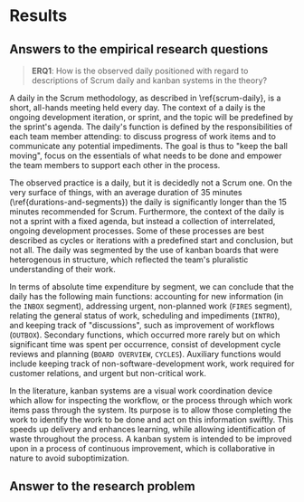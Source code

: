 
# Results

## Answers to the empirical research questions

> **ERQ1**: How is the observed daily positioned with regard to descriptions of Scrum daily and kanban systems in the theory?

A daily in the Scrum methodology, as described in \ref{scrum-daily}, is a short, all-hands meeting held every day. The context of a daily is the ongoing development iteration, or sprint, and the topic will be predefined by the sprint's agenda. The daily's function is defined by the responsibilities of each team member attending: to discuss progress of work items and to communicate any potential impediments. The goal is thus to "keep the ball moving", focus on the essentials of what needs to be done and empower the team members to support each other in the process.

The observed practice is a daily, but it is decidedly not a Scrum one. On the very surface of things, with an average duration of 35 minutes (\ref{durations-and-segments}) the daily is significantly longer than the 15 minutes recommended for Scrum. Furthermore, the context of the daily is not a sprint with a fixed agenda, but instead a collection of interrelated, ongoing development processes. Some of these processes are best described as cycles or iterations with a predefined start and conclusion, but not all. The daily was segmented by the use of kanban boards that were heterogenous in structure, which reflected the team's pluralistic understanding of their work.

In terms of absolute time expenditure by segment, we can conclude that the daily has the following main functions: accounting for new information (in the `INBOX` segment), addressing urgent, non-planned work (`FIRES` segment), relating the general status of work, scheduling and impediments (`INTRO`), and keeping track of "discussions", such as improvement of workflows (`OUTBOX`).  Secondary functions, which occurred more rarely but on which significant time was spent per occurrence, consist of development cycle reviews and planning (`BOARD OVERVIEW`, `CYCLES`). Auxiliary functions would include keeping track of non-software-development work, work required for customer relations, and urgent but non-critical work.

In the literature, kanban systems are a visual work coordination device which allow for inspecting the workflow, or the process through which work items pass through the system. Its purpose is to allow those completing the work to identify the work to be done and act on this information swiftly. This speeds up delivery and enhances learning, while allowing identification of waste throughout the process. A kanban system is intended to be improved upon in a process of continuous improvement, which is collaborative in nature to avoid suboptimization.

<!--
Kanban system
- Visualize the workflow
- Limit work in progress
- measure and manage flow
- make process policies explicit
- improve collaboratively
- not a standalone practice but requires support
- supports ability to see waste
-->

## Answer to the research problem
